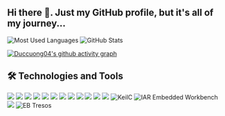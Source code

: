 ## Hi there 👋. Just my GitHub profile, but it's all of my journey...

![Most Used Languages](https://github-readme-stats.vercel.app/api/top-langs/?username=Duccuong04&layout=compact&bg_color=ADD8E6)
![GitHub Stats](https://github-readme-stats.vercel.app/api?username=Duccuong04&show_icons=true&theme=tokyonight)

[![Duccuong04's github activity graph](https://github-readme-activity-graph.vercel.app/graph?username=Duccuong04&theme=tokyo-night)](https://github.com/Duccuong04/github-readme-activity-graph)

## 🛠️ Technologies and Tools

<p align="left">
  <img src="https://img.shields.io/badge/C-%2300599C.svg?style=for-the-badge&logo=c&logoColor=white"/>
  <img src="https://img.shields.io/badge/C%2B%2B-%2300599C.svg?style=for-the-badge&logo=c%2B%2B&logoColor=white"/>
  <img src="https://img.shields.io/badge/Python-%2314354C.svg?style=for-the-badge&logo=python&logoColor=white"/>
  <img src="https://img.shields.io/badge/Assembly-%23A8B9CC.svg?style=for-the-badge&logo=gnubash&logoColor=white"/>
  <img src="https://img.shields.io/badge/CMake-%2300ADD8.svg?style=for-the-badge&logo=cmake&logoColor=white"/>
  <img src="https://img.shields.io/badge/Makefile-%23f2f2f2.svg?style=for-the-badge&logo=gnu&logoColor=black"/>
  <img src="https://img.shields.io/badge/Bash-%234EAA25.svg?style=for-the-badge&logo=gnubash&logoColor=white"/>
  <img src="https://img.shields.io/badge/Shell%20Script-%23213A3E.svg?style=for-the-badge&logo=gnubash&logoColor=white"/>
  <img src="https://img.shields.io/badge/Git-%23F05032.svg?style=for-the-badge&logo=git&logoColor=white"/>
  <img src="https://img.shields.io/badge/OpenOCD-%23007ACC.svg?style=for-the-badge&logo=visualstudio&logoColor=white"/>
  <img src="https://img.shields.io/badge/VS%20Code-%23007ACC.svg?style=for-the-badge&logo=visual-studio-code&logoColor=white"/>
  <img src="https://img.shields.io/badge/GCC-%23FF6600.svg?style=for-the-badge&logo=gnu&logoColor=white"/>
  <img src="https://img.shields.io/badge/KeilC-%230082C9.svg?style=for-the-badge&logoColor=white" alt="KeilC"/>
  <img src="https://img.shields.io/badge/IAR-%23C1462A.svg?style=for-the-badge&logoColor=white" alt="IAR Embedded Workbench"/>
  <img src="https://img.shields.io/badge/Jenkins-%23D24939.svg?style=for-the-badge&logo=jenkins&logoColor=white"/>
  <img src="https://img.shields.io/badge/EB%20Tresos-%233876b0.svg?style=for-the-badge&logo=autodesk&logoColor=white" alt="EB Tresos"/>
</p>

<!--
**Duccuong04/Duccuong04** is a ✨ _special_ ✨ repository because its `README.md` (this file) appears on your GitHub profile.

Here are some ideas to get you started:

- 🔭 I’m currently working on ...
- 🌱 I’m currently learning ...
- 👯 I’m looking to collaborate on ...
- 🤔 I’m looking for help with ...
- 💬 Ask me about ...
- 📫 How to reach me: ...
- 😄 Pronouns: ...
- ⚡ Fun fact: ...
-->
